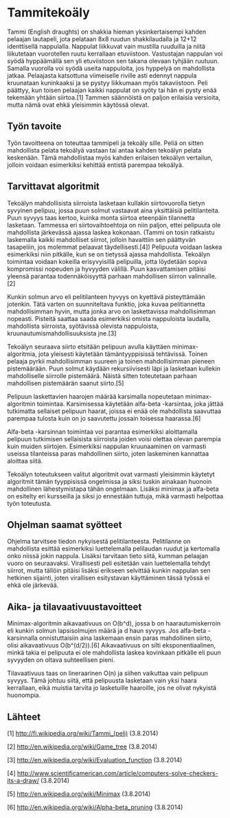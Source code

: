 Tammitekoäly
=======

Tammi (English draughts) on shakkia hieman yksinkertaisempi kahden pelaajan lautapeli, jota pelataan 8x8 ruudun shakkilaudalla ja 12+12 identtisellä nappulalla. Nappulat liikkuvat vain mustilla ruuduilla ja niitä liikutetaan vuorotellen ruutu kerrallaan etuviistoon. Vastustajan nappulan voi syödä hyppäämällä sen yli etuviistoon sen takana olevaan tyhjään ruutuun. Samalla vuorolla voi syödä useita nappuloita, jos hyppelyä on mahdollista jatkaa. Pelaajasta katsottuna viimeiselle riville asti edennyt nappula kruunataan kuninkaaksi ja se pystyy liikkumaan myös takaviistoon. Peli päättyy, kun toisen pelaajan kaikki nappulat on syöty tai hän ei pysty enää tekemään yhtään siirtoa.[1] Tammen säännöistä on paljon erilaisia versioita, mutta nämä ovat ehkä yleisimmin käytössä olevat.


Työn tavoite
-----------

Työn tavoitteena on toteuttaa tammipeli ja tekoäly sille. Peliä on sitten mahdollista pelata tekoälyä vastaan tai antaa kahden tekoälyn pelata keskenään. Tämä mahdollistaa myös kahden erilaisen tekoälyn vertailun, jolloin voidaan esimerkiksi kehittää entistä parempaa tekoälyä.


Tarvittavat algoritmit
-----------

Tekoälyn mahdollisista siirroista lasketaan kullakin siirtovuorolla tietyn syvyinen pelipuu, jossa puun solmut vastaavat aina yksittäisiä pelitilanteita. Puun syvyys taas kertoo, kuinka monta siirtoa eteenpäin tilannetta lasketaan. Tammessa eri siirtovaihtoehtoja on niin paljon, ettei pelipuuta ole mahdollista järkevässä ajassa laskea kokonaan. (Tammi on tosin ratkaistu laskemalla kaikki mahdolliset siirrot, jolloin havaittiin sen päättyvän tasapeliin, jos molemmat pelaavat täydellisesti.[4]) Pelipuuta voidaan laskea esimerkiksi niin pitkälle, kun se on tietyssä ajassa mahdollista. Tekoälyn toimintaa voidaan kokeilla erisyvyisillä pelipuilla, jotta löydetään sopiva kompromissi nopeuden ja hyvyyden välillä. Puun kasvattamisen pitäisi yleensä parantaa todennäköisyyttä parhaan mahdollisen siirron valinnalle.[2]

Kunkin solmun arvo eli pelitilanteen hyvyys on kyettävä pisteyttämään jotenkin. Tätä varten on suunniteltava funktio, joka kuvaa pelitiannetta mahdollisimman hyvin, mutta jonka arvo on laskettavissa mahdollisimman nopeasti. Pisteitä saattaa saada esimerkiksi omista nappuloista laudalla, mahdollista siirroista, syötävissä olevista nappuloista, kruunautumismahdollisuuksista jne.[3]

Tekoälyn seuraava siirto etsitään pelipuun avulla käyttäen minimax-algoritmia, jota yleisesti käytetään tämäntyyppisissä tehtävissä. Toinen pelaaja pyrkii mahdollisimman suureen ja toinen mahdollisimman pieneen pistemäärään. Puun solmut käydään rekursiivisesti läpi ja lasketaan kullekin mahdolliselle siirrolle pistemäärä. Näistä sitten toteutetaan parhaan mahdollisen pistemäärän saanut siirto.[5]

Pelipuun laskettavien haarojen määrää karsimalla nopeutetaan minimax-algoritmin toimintaa. Karsimisessa käytetään alfa-beta -karsintaa, joka jättää tutkimatta sellaiset pelipuun haarat, joissa ei enää ole mahdollista saavuttaa parempaa tulosta kuin on jo saavutettu jossain toisessa haarassa.[6]

Alfa-beta -karsinnan toimintaa voi parantaa esimerkiksi aloittamalla pelipuun tutkimisen sellaisista siirroista joiden voisi olettaa olevan parempia kuin muiden siirtojen. Esimerkiksi nappulan kruunaaminen on varmasti useissa tilanteissa paras mahdollinen siirto, joten laskeminen kannattaa aloittaa siitä.

Tekoälyn toteutukseen valitut algoritmit ovat varmasti yleisimmin käytetyt algoritmit tämän tyyppisissä ongelmissa ja siksi tuskin ainakaan huonoin mahdollinen lähestymistapa tähän ongelmaan. Lisäksi minimax ja alfa-beta on esitelty eri kursseilla ja siksi jo ennestään tuttuja, mikä varmasti helpottaa työn toteutusta.


Ohjelman saamat syötteet
-----------

Ohjelma tarvitsee tiedon nykyisestä pelitilanteesta. Pelitilanne on mahdollista esittää esimerkiksi luettelemalla pelilaudan ruudut ja kertomalla onko niissä jokin nappula. Lisäksi tarvitaan tieto siitä, kumman pelaajan vuoro on seuraavaksi. Virallisesti peli esitetään vain luettelemalla tehdyt siirrot, mutta tällöin pitäisi lisäksi erikseen selvittää kunkin nappulan sen hetkinen sijainti, joten virallisen esitystavan käyttäminen tässä työssä ei ehkä ole järkevää.


Aika- ja tilavaativuustavoitteet
-----------

Minimax-algoritmin aikavaativuus on O(b^d), jossa b on haarautumiskerroin eli kunkin solmun lapsisolmujen määrä ja d haun syvyys. Jos alfa-beta -karsinnalla onnistuttaisiin aina laskemaan ensin paras mahdollinen siirto, olisi aikavaativuus O(b^(d/2)).[6] Aikavaativuus on silti eksponentiaalinen, minkä takia ei pelipuuta ei ole mahdollista laskea kovinkaan pitkälle eli puun syvyyden on oltava suhteellisen pieni.

Tilavaativuus taas on lineraarinen O(n) ja siihen vaikuttaa vain pelipuun syvyys. Tämä johtuu siitä, että pelipuusta lasketaan vain yksi haara kerrallaan, eikä muistia tarvita jo lasketuille haaroille, jos ne olivat nykyistä huonompia.


Lähteet
----------

[1] http://fi.wikipedia.org/wiki/Tammi_(peli) (3.8.2014)

[2] http://en.wikipedia.org/wiki/Game_tree (3.8.2014)

[3] http://en.wikipedia.org/wiki/Evaluation_function (3.8.2014)

[4] http://www.scientificamerican.com/article/computers-solve-checkers-its-a-draw/ (3.8.2014)

[5] http://en.wikipedia.org/wiki/Minimax (3.8.2014)

[6] http://en.wikipedia.org/wiki/Alpha-beta_pruning (3.8.2014)
